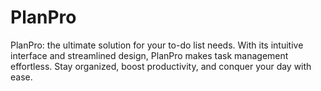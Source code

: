 # PlanPro
 PlanPro: the ultimate solution for your to-do list needs. With its intuitive interface and streamlined design, PlanPro makes task management effortless. Stay organized, boost productivity, and conquer your day with ease.
